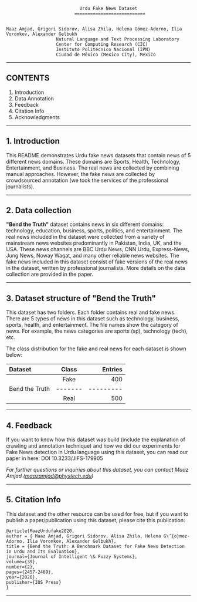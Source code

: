                                 Urdu Fake News Dataset
                              ===========================

                                
    Maaz Amjad, Grigori Sidorov, Alisa Zhila, Helena Gómez-Adorno, Ilia Voronkov, Alexander Gelbukh
                       Natural Language and Text Processing Laboratory
                       Center for Computing Research (CIC)
                       Instituto Politécnico Nacional (IPN)
                       Ciudad de México (Mexico City), Mexico  
---
## CONTENTS
 1. Introduction
 2. Data Annotation
 3. Feedback
 4. Citation Info
 5. Acknowledgments
---

## 1. Introduction

This README demonstrates Urdu fake news datasets that contain news of 5 different news domains. These domains are Sports, Health, Technology, Entertainment, and Business. The real news are collected by combining manual approaches. However, the fake news are collected by crowdsourced annotation (we took the services of the professional journalists).

---

## 2. Data collection

**"Bend the Truth"** dataset contains news in six different domains: technology, education, business, sports, politics, and entertainment. The real news included in the dataset were collected from a variety of mainstream news websites predominantly in Pakistan, India, UK, and the USA. These news channels are BBC Urdu News, CNN Urdu, Express-News, Jung News, Noway Waqat, and many other reliable news websites. The fake news included in this dataset consist of fake versions of the real news in the dataset, written by professional journalists. More details on the data collection are provided in the paper. 

---

## 3. Dataset structure of "Bend the Truth"

This dataset has two folders. Each folder contains real and fake news. There are 5 types of news in this dataset such as technology, business, sports, health, and entertainment. The file names show the category of news. For example, the news categories are sports (sp), technology (tech), etc.

The class distribution for the fake and real news for each dataset is shown below:

| Dataset        | Class | Entries |
|:---------------|:-----:|--------:|
|                | Fake  | 400     |
| Bend the Truth |-------|---------|
|                | Real  | 500     |

---

## 4. Feedback
If you want to know how this dataset was build (include the explanation of crawling and annotation technique) and how we did our experiments for Fake News detection in Urdu language using this dataset, you can read our paper in here: DOI 10.3233/JIFS-179905

*For further questions or inquiries about this dataset, you can contact Maaz Amjad (maazamjad@phystech.edu)* 

---

## 5. Citation Info
This dataset and the other resource can be used for free, but if you want to publish a paper/publication using this dataset, please cite this publication:
```
@article{MaazUrdufake2020,
author = { Maaz Amjad, Grigori Sidorov, Alisa Zhila, Helena G\’{o}mez-Adorno, Ilia Voronkov, Alexander Gelbukh},
title = {Bend the Truth: A Benchmark Dataset for Fake News Detection in Urdu and Its Evaluation},
journal={Journal of Intelligent \& Fuzzy Systems},
volume={39},
number={2},
pages={2457-2469},
year={2020},
publisher={IOS Press}
}
```
---
